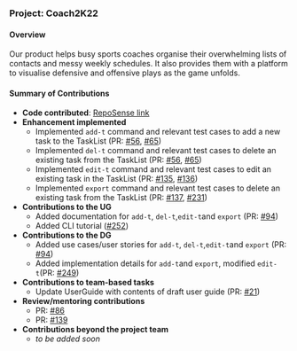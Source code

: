 ### Project: Coach2K22

#### Overview
Our product helps busy sports coaches organise their overwhelming lists of contacts and messy weekly
schedules. It also provides them with a platform to visualise defensive and offensive plays as the game unfolds.

#### Summary of Contributions
* **Code contributed**: [RepoSense link](
  https://nus-cs2103-ay2122s2.github.io/tp-dashboard/?search=prgj&breakdown=true)
* **Enhancement implemented**
  * Implemented `add-t` command and relevant test cases to add a new task to the TaskList (PR: [#56](https://github.com/AY2122S2-CS2103T-W14-2/tp/pull/56), [#65](https://github.com/AY2122S2-CS2103T-W14-2/tp/pull/65))
  * Implemented `del-t` command and relevant test cases to delete an existing task from the TaskList (PR: [#56](https://github.com/AY2122S2-CS2103T-W14-2/tp/pull/56), [#65](https://github.com/AY2122S2-CS2103T-W14-2/tp/pull/65))
  * Implemented `edit-t` command and relevant test cases to edit an existing task in the TaskList (PR: [#135](https://github.com/AY2122S2-CS2103T-W14-2/tp/pull/135), [#136](https://github.com/AY2122S2-CS2103T-W14-2/tp/pull/136))
  * Implemented `export` command and relevant test cases to delete an existing task from the TaskList (PR: [#137](https://github.com/AY2122S2-CS2103T-W14-2/tp/pull/137), [#231](https://github.com/AY2122S2-CS2103T-W14-2/tp/pull/231))
* **Contributions to the UG**
  * Added documentation for `add-t`, `del-t`,`edit-t`and `export` (PR: [#94](https://github.com/AY2122S2-CS2103T-W14-2/tp/pull/94))
  * Added CLI tutorial ([#252](https://github.com/AY2122S2-CS2103T-W14-2/tp/pull/252))
* **Contributions to the DG**
  * Added use cases/user stories for `add-t`, `del-t`,`edit-t`and `export` (PR: [#94](https://github.com/AY2122S2-CS2103T-W14-2/tp/pull/94))
  * Added implementation details for `add-t`and `export`, modified `edit-t`(PR: [#249](https://github.com/AY2122S2-CS2103T-W14-2/tp/pull/249))
* **Contributions to team-based tasks**
  * Update UserGuide with contents of draft user guide (PR: [#21](https://github.com/AY2122S2-CS2103T-W14-2/tp/pull/21))
* **Review/mentoring contributions**
  * PR: [#86](https://github.com/AY2122S2-CS2103T-W14-2/tp/pull/86)
  * PR: [#139](https://github.com/AY2122S2-CS2103T-W14-2/tp/pull/139)
* **Contributions beyond the project team**
  * _to be added soon_
